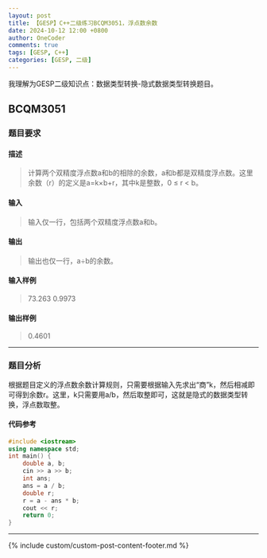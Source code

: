 ```yaml
---
layout: post
title: 【GESP】C++二级练习BCQM3051，浮点数余数
date: 2024-10-12 12:00 +0800
author: OneCoder
comments: true
tags: [GESP, C++]
categories: [GESP, 二级]
---
```

我理解为GESP二级知识点：数据类型转换-隐式数据类型转换题目。

<!--more-->

## BCQM3051

### 题目要求

#### 描述

>计算两个双精度浮点数a和b的相除的余数，a和b都是双精度浮点数。这里余数（r）的定义是a=k×b+r，其中k是整数，0 ≤ r < b。

#### 输入

>输入仅一行，包括两个双精度浮点数a和b。

#### 输出

>输出也仅一行，a÷b的余数。

#### 输入样例

>73.263 0.9973

#### 输出样例

>0.4601

---

### 题目分析

根据题目定义的浮点数余数计算规则，只需要根据输入先求出“商”k，然后相减即可得到余数r。这里，k只需要用a/b，然后取整即可，这就是隐式的数据类型转换，浮点数取整。

#### 代码参考

```cpp
#include <iostream>
using namespace std;
int main() {
    double a, b;
    cin >> a >> b;
    int ans;
    ans = a / b;
    double r;
    r = a - ans * b;
    cout << r;
    return 0;
}
```

---

{% include custom/custom-post-content-footer.md %}
